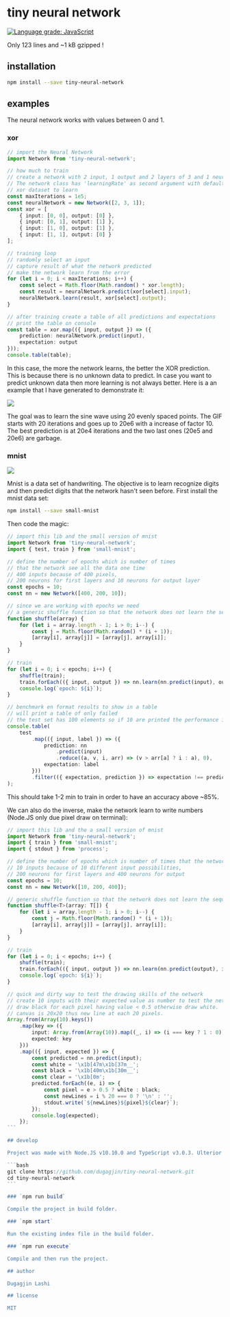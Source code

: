 # tiny neural network

[![Language grade: JavaScript](https://img.shields.io/lgtm/grade/javascript/g/dugagjin/tiny-neural-network.svg?logo=lgtm&logoWidth=18)](https://lgtm.com/projects/g/dugagjin/tiny-neural-network/context:javascript)

Only 123 lines and ~1 kB gzipped !

## installation

```bash
npm install --save tiny-neural-network
```

## examples

The neural network works with values between 0 and 1.

### xor

```ts
// import the Neural Network
import Network from 'tiny-neural-network';

// how much to train
// create a network with 2 input, 1 output and 2 layers of 3 and 1 neuron
// The network class has 'learningRate' as second argument with default value of 0.1.
// xor dataset to learn
const maxIterations = 1e5;
const neuralNetwork = new Network([2, 3, 1]);
const xor = [
    { input: [0, 0], output: [0] },
    { input: [0, 1], output: [1] },
    { input: [1, 0], output: [1] },
    { input: [1, 1], output: [0] }
];

// training loop
// randomly select an input
// capture result of what the network predicted
// make the network learn from the error
for (let i = 0; i < maxIterations; i++) {
    const select = Math.floor(Math.random() * xor.length);
    const result = neuralNetwork.predict(xor[select].input);
    neuralNetwork.learn(result, xor[select].output);
}

// after training create a table of all predictions and expectations
// print the table on console
const table = xor.map(({ input, output }) => ({
    prediction: neuralNetwork.predict(input),
    expectation: output
}));
console.table(table);
```

In this case, the more the network learns, the better the XOR prediction. This is because there is no unknown data to predict. In case you want to predict unknown data then more learning is not always better. Here is a an example that I have generated to demonstrate it:

![](http://image.noelshack.com/fichiers/2018/39/3/1537963119-webp-net-gifmaker.gif)

The goal was to learn the sine wave using 20 evenly spaced points. The GIF starts with 20 iterations and goes up to 20e6 with a increase of factor 10.
The best prediction is at 20e4 iterations and the two last ones (20e5 and 20e6) are garbage.

### mnist

![](https://tensorflow.rstudio.com/tensorflow/articles/images/MNIST.png)

Mnist is a data set of handwriting. The objective is to learn recognize digits and then predict digits that the network hasn't seen before. First install the mnist data set:

```bash
npm install --save small-mnist
```

Then code the magic:

```typescript
// import this lib and the small version of mnist
import Network from 'tiny-neural-network';
import { test, train } from 'small-mnist';

// define the number of epochs which is number of times
// that the network see all the data one time
// 400 inputs because of 400 pixels,
// 200 neurons for first layers and 10 neurons for output layer
const epochs = 10;
const nn = new Network([400, 200, 10]);

// since we are working with epochs we need
// a generic shuffle function so that the network does not learn the sequence
function shuffle(array) {
    for (let i = array.length - 1; i > 0; i--) {
        const j = Math.floor(Math.random() * (i + 1));
        [array[i], array[j]] = [array[j], array[i]];
    }
}

// train
for (let i = 0; i < epochs; i++) {
    shuffle(train);
    train.forEach(({ input, output }) => nn.learn(nn.predict(input), output));
    console.log(`epoch: ${i}`);
}

// benchmark en format results to show in a table
// will print a table of only failed
// the test set has 100 elements so if 10 are printed the performance is 90%
console.table(
    test
        .map(({ input, label }) => ({
            prediction: nn
                .predict(input)
                .reduce((a, v, i, arr) => (v > arr[a] ? i : a), 0),
            expectation: label
        }))
        .filter(({ expectation, prediction }) => expectation !== prediction)
);
```

This should take 1-2 min to train in order to have an accuracy above ~85%.

We can also do the inverse, make the network learn to write numbers (Node.JS only due pixel draw on terminal):

````typescript
// import this lib and the a small version of mnist
import Network from 'tiny-neural-network';
import { train } from 'small-mnist';
import { stdout } from 'process';

// define the number of epochs which is number of times that the network see all the data once
// 10 inputs because of 10 different input possibilities,
// 200 neurons for first layers and 400 neurons for output
const epochs = 10;
const nn = new Network([10, 200, 400]);

// generic shuffle function so that the network does not learn the sequence
function shuffle<T>(array: T[]) {
    for (let i = array.length - 1; i > 0; i--) {
        const j = Math.floor(Math.random() * (i + 1));
        [array[i], array[j]] = [array[j], array[i]];
    }
}

// train
for (let i = 0; i < epochs; i++) {
    shuffle(train);
    train.forEach(({ input, output }) => nn.learn(nn.predict(output), input));
    console.log(`epoch: ${i}`);
}

// quick and dirty way to test the drawing skills of the network
// create 10 inputs with their expected value as number to test the network
// draw black for each pixel having value < 0.5 otherwise draw white.
// canvas is 20x20 thus new line at each 20 pixels.
Array.from(Array(10).keys())
    .map(key => ({
        input: Array.from(Array(10)).map((_, i) => (i === key ? 1 : 0)),
        expected: key
    }))
    .map(({ input, expected }) => {
        const predicted = nn.predict(input);
        const white = '\x1b[47m\x1b[37m__';
        const black = '\x1b[40m\x1b[30m__';
        const clear = '\x1b[0m';
        predicted.forEach((e, i) => {
            const pixel = e > 0.5 ? white : black;
            const newLines = i % 20 === 0 ? '\n' : '';
            stdout.write(`${newLines}${pixel}${clear}`);
        });
        console.log(expected);
    });
```

## develop

Project was made with Node.JS v10.10.0 and TypeScript v3.0.3. Ulterior versions may work but are not guaranteed.

```bash
git clone https://github.com/dugagjin/tiny-neural-network.git
cd tiny-neural-network
```

### `npm run build`

Compile the project in build folder.

### `npm start`

Run the existing index file in the build folder.

### `npm run execute`

Compile and then run the project.

## author

Dugagjin Lashi

## license

MIT
````
